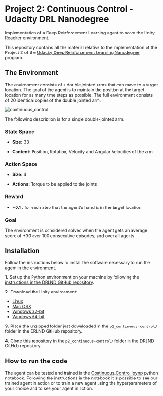 # Project 2: Continuous Control - Udacity DRL Nanodegree
Implementation of a Deep Reinforcement Learning agent to solve the Unity Reacher environment.

This repository contains all the material relative to the implementation of the Project 2 of the [Udacity Deep Reinforcement Learning Nanodegree](https://www.udacity.com/course/deep-reinforcement-learning-nanodegree--nd893) program.


## The Environment
The environment consists of a double jointed arms that can move to a target location. The goal of the agent is to maintain the position at the target location for as many time steps as possible. The full environment consists of 20 identical copies of the double jointed arm.  

![continuous_control](https://user-images.githubusercontent.com/36470989/62230382-f90dc500-b3c1-11e9-9692-43c08819c691.gif)

The following description is for a single double-jointed arm.
### State Space
- **Size:** 33

- **Content:** Position, Rotation, Velocity and Angular Velocities of the arm

### Action Space
- **Size**: 4

- **Actions:** Torque to be applied to the joints

### Reward

- **+0.1** : for each step that the agent's hand is in the target location

### Goal

The environment is considered solved when the agent gets an average score of *+30* over 100 consecutive episodes, and over all agents

## Installation

Follow the instructions below to install the software necessary to run the agent in the environment.

**1.** Set up the Python environment on your machine by following the [instructions in the DRLND GitHub repository](https://github.com/udacity/deep-reinforcement-learning#dependencies).

**2.** Download the Unity environment:
- [Linux](https://s3-us-west-1.amazonaws.com/udacity-drlnd/P2/Reacher/Reacher_Linux.zip)
- [Mac OSX](https://s3-us-west-1.amazonaws.com/udacity-drlnd/P2/Reacher/Reacher.app.zip)
- [Windows 32-bit](https://s3-us-west-1.amazonaws.com/udacity-drlnd/P2/Reacher/Reacher_Windows_x86.zip)
- [Windows 64-bit](https://s3-us-west-1.amazonaws.com/udacity-drlnd/P2/Reacher/Reacher_Windows_x86_64.zip)

**3.** Place the unzipped folder just downloaded in the `p2_continuous-control/` folder in the DRLND GitHub repository.

**4.** Clone [this repository](https://github.com/matteolucchi/udacity-drl-p2-continuous-control) in the `p2_continuous-control/` folder in the DRLND GitHub repository.

## How to run the code

The agent can be tested and trained in the [Continuous_Control.ipynp](https://github.com/matteolucchi/udacity-drl-p1-navigation/blob/master/Continuous_Control.ipynb) python notebook. Following the instructions in the notebook it is possible to see our trained agent in action or to train a new agent using the hyperparameters of your choice and to see your agent in action. 
